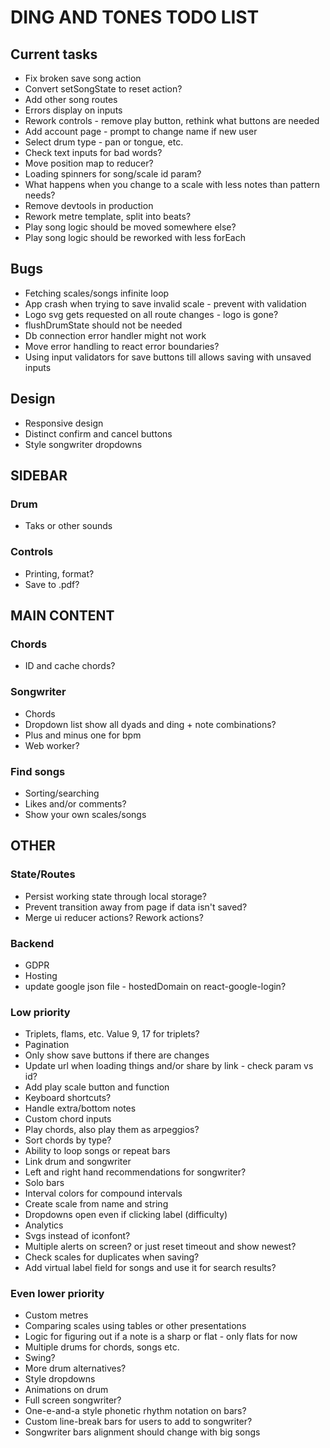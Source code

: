 # DING AND TONES TODO LIST

## Current tasks

* Fix broken save song action
* Convert setSongState to reset action?
* Add other song routes
* Errors display on inputs
* Rework controls - remove play button, rethink what buttons are needed
* Add account page - prompt to change name if new user
* Select drum type - pan or tongue, etc.
* Check text inputs for bad words?
* Move position map to reducer?
* Loading spinners for song/scale id param?
* What happens when you change to a scale with less notes than pattern needs?
* Remove devtools in production
* Rework metre template, split into beats?
* Play song logic should be moved somewhere else?
* Play song logic should be reworked with less forEach

## Bugs

* Fetching scales/songs infinite loop
* App crash when trying to save invalid scale - prevent with validation
* Logo svg gets requested on all route changes - logo is gone?
* flushDrumState should not be needed
* Db connection error handler might not work
* Move error handling to react error boundaries?
* Using input validators for save buttons till allows saving with unsaved inputs

## Design

* Responsive design
* Distinct confirm and cancel buttons
* Style songwriter dropdowns

## SIDEBAR

### Drum

* Taks or other sounds

### Controls

* Printing, format?
* Save to .pdf?

## MAIN CONTENT

### Chords

* ID and cache chords?

### Songwriter

* Chords
* Dropdown list show all dyads and ding + note combinations?
* Plus and minus one for bpm
* Web worker?

### Find songs

* Sorting/searching
* Likes and/or comments?
* Show your own scales/songs

## OTHER

### State/Routes

* Persist working state through local storage?
* Prevent transition away from page if data isn't saved?
* Merge ui reducer actions? Rework actions?

### Backend

* GDPR
* Hosting
* update google json file - hostedDomain on react-google-login?

### Low priority

* Triplets, flams, etc. Value 9, 17 for triplets?
* Pagination
* Only show save buttons if there are changes
* Update url when loading things and/or share by link - check param vs id?
* Add play scale button and function
* Keyboard shortcuts?
* Handle extra/bottom notes
* Custom chord inputs
* Play chords, also play them as arpeggios?
* Sort chords by type?
* Ability to loop songs or repeat bars
* Link drum and songwriter
* Left and right hand recommendations for songwriter?
* Solo bars
* Interval colors for compound intervals
* Create scale from name and string
* Dropdowns open even if clicking label (difficulty)
* Analytics
* Svgs instead of iconfont?
* Multiple alerts on screen? or just reset timeout and show newest?
* Check scales for duplicates when saving?
* Add virtual label field for songs and use it for search results?

### Even lower priority

* Custom metres
* Comparing scales using tables or other presentations
* Logic for figuring out if a note is a sharp or flat - only flats for now
* Multiple drums for chords, songs etc.
* Swing?
* More drum alternatives?
* Style dropdowns
* Animations on drum
* Full screen songwriter?
* One-e-and-a style phonetic rhythm notation on bars?
* Custom line-break bars for users to add to songwriter?
* Songwriter bars alignment should change with big songs
